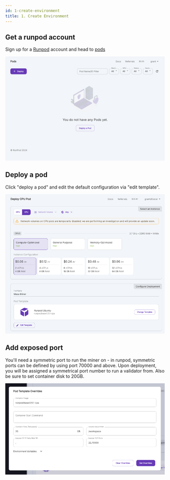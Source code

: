 ```yaml
---
id: 1-create-environment
title: 1. Create Environment
---
```


## Get a runpod account

Sign up for a [Runpod](https://runpod.io) account and head to [pods](https://www.runpod.io/console/pods)

![Bittensor Environment Setup](./1-create-environment.png)

## Deploy a pod

Click "deploy a pod" and edit the default configuration via "edit template".

![Bittensor Environment Setup](./2-select-cpu.png)

## Add exposed port

You'll need a symmetric port to run the miner on - in runpod, symmetric ports can be defined by using port 70000 and above. Upon deployment, you will be assigned a symmetrical port number to run a validator from. Also be sure to set container disk to 20GB.

![Bittensor Environment Setup](./pod-configuration.png)
